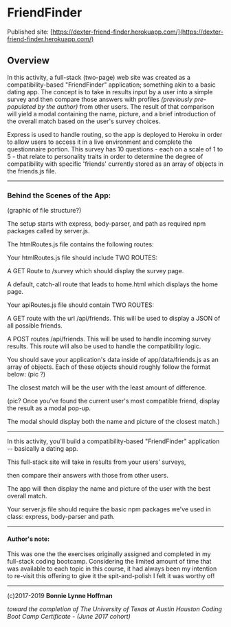 # FriendFinder

Published site: [https://dexter-friend-finder.herokuapp.com/](https://dexter-friend-finder.herokuapp.com/)

## Overview

In this activity, a full-stack (two-page) web site was created as a compatibility-based "FriendFinder" application; something akin to a basic dating app. The concept is to take in results input by a user into a simple survey and then compare those answers with profiles *(previously pre-populated by the author)* from other users. The result of that comparison will yield a modal containing the name, picture, and a brief introduction of the overall match based on the user's survey choices.

Express is used to handle routing, so the app is deployed to Heroku in order to allow users to access it in a live environment and complete the questionnaire portion. This survey has 10 questions - each on a scale of 1 to 5 - that relate to personality traits in order to determine the degree of compatibility with specific 'friends' currently stored as an array of objects in the friends.js file.

- - -

### Behind the Scenes of the App:

(graphic of file structure?)

The setup starts with express, body-parser, and path as required npm packages called by server.js.

The htmlRoutes.js file contains the following routes:



Your htmlRoutes.js file should include TWO ROUTES:

A GET Route to /survey which should display the survey page.

A default, catch-all route that leads to home.html which displays the home page.



Your apiRoutes.js file should contain TWO ROUTES:

A GET route with the url /api/friends. This will be used to display a JSON of all possible friends.

A POST routes /api/friends. This will be used to handle incoming survey results. This route will also be used to handle the compatibility logic.


You should save your application's data inside of app/data/friends.js as an array of objects. Each of these objects should roughly follow the format below: (pic ?)

The closest match will be the user with the least amount of difference.

(pic? Once you've found the current user's most compatible friend, display the result as a modal pop-up.

The modal should display both the name and picture of the closest match.)

- - -

In this activity, you'll build a compatibility-based "FriendFinder" application -- basically a dating app. 

This full-stack site will take in results from your users' surveys, 

then compare their answers with those from other users. 

The app will then display the name and picture of the user with the best overall match.

Your server.js file should require the basic npm packages we've used in class: express, body-parser and path.

- - -

#### Author's note:

This was one the the exercises originally assigned and completed in my full-stack coding bootcamp. Considering the limited amount of time that was available to each topic in this course, it had always been my intention to re-visit this offering to give it the spit-and-polish I felt it was worthy of!

- - - 


(c)2017-2019 __Bonnie Lynne Hoffman__ 

*toward the completion of The University of Texas at Austin Houston Coding Boot Camp Certificate - (June 2017 cohort)*